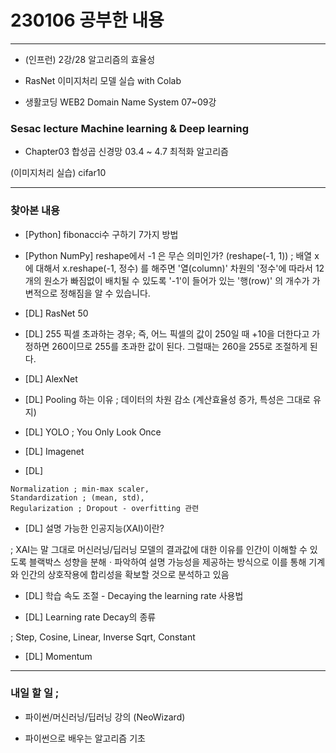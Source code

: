 # 230106 공부한 내용

---

- (인프런) 2강/28 알고리즘의 효율성

- RasNet 이미지처리 모델 실습 with Colab

- 생활코딩 WEB2 Domain Name System 07~09강

### Sesac lecture Machine learning & Deep learning

- Chapter03 합성곱 신경망 03.4 ~ 4.7 최적화 알고리즘

(이미지처리 실습) cifar10

---

### 찾아본 내용

- [Python] fibonacci수 구하기 7가지 방법

- [Python NumPy] reshape에서 -1 은 무슨 의미인가? (reshape(-1, 1))
  ; 배열 x에 대해서 x.reshape(-1, 정수) 를 해주면 '열(column)' 차원의 '정수'에 따라서 12개의 원소가 빠짐없이 배치될 수 있도록 '-1'이 들어가 있는 '행(row)' 의 개수가 가변적으로 정해짐을 알 수 있습니다.

- [DL] RasNet 50

- [DL] 255 픽셀 초과하는 경우;
  즉, 어느 픽셀의 값이 250일 때 +10을 더한다고 가정하면 260이므로 255를 초과한 값이 된다. 그럴때는 260을 255로 조절하게 된다.

- [DL] AlexNet

- [DL] Pooling 하는 이유 ; 데이터의 차원 감소 (계산효율성 증가, 특성은 그대로 유지)

- [DL] YOLO ; You Only Look Once

- [DL] Imagenet

- [DL]

```
Normalization ; min-max scaler,
Standardization ; (mean, std),
Regularization ; Dropout - overfitting 관련
```

- [DL] 설명 가능한 인공지능(XAI)이란?

; XAI는 말 그대로 머신러닝/딥러닝 모델의 결과값에 대한 이유를 인간이 이해할 수 있도록 블랙박스 성향을 분해ㆍ파악하여 설명 가능성을 제공하는 방식으로 이를 통해 기계와 인간의 상호작용에 합리성을 확보할 것으로 분석하고 있음

- [DL] 학습 속도 조절 - Decaying the learning rate 사용법

- [DL] Learning rate Decay의 종류

; Step, Cosine, Linear, Inverse Sqrt, Constant

- [DL] Momentum

---

### 내일 할 일 ;

- 파이썬/머신러닝/딥러닝 강의 (NeoWizard)

- 파이썬으로 배우는 알고리즘 기초

